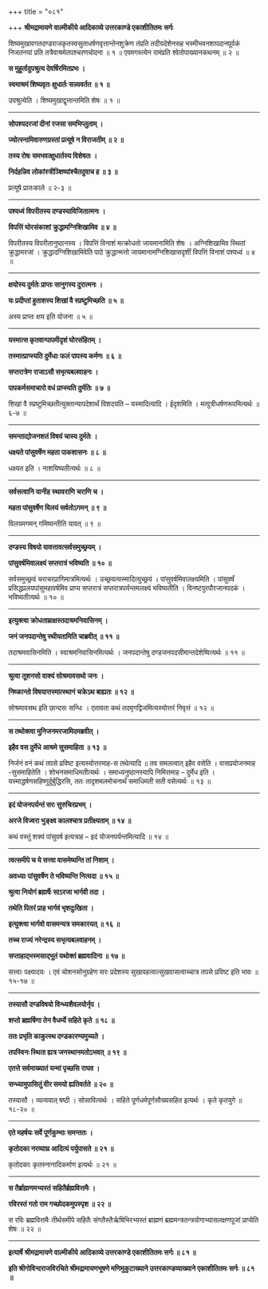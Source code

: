 +++
title = "०८१"

+++
**श्रीमद्रामायणे वाल्मीकीये आदिकाव्ये उत्तरकाण्डे एकाशीतितमः सर्गः**

शिष्यमुखावगतदण्डराजकृतस्वसुताधर्षणवृत्तान्तेनशुक्रेण तंप्रति तदीयदेशेनसह भस्मीभवनशापदानपूर्वकं निजतनयां प्रति तत्रैवाश्रमेतपश्चरणचोदना ॥ १ ॥ एवमगस्त्येन रामंप्रति श्वेतोपाख्यानकथनम् ॥ २ ॥

**स मुहूर्तादुपश्रुत्य देवर्षिरमितप्रभः ।**

**स्वमाश्रमं शिष्यवृतः क्षुधार्तः सन्न्यवर्तत ॥ १ ॥**

उपश्रुत्येति । शिष्यमुखाद्वृत्तान्तमिति शेषः ॥ १ ॥

****

**सोपश्यदरजां दीनां रजसा समभिप्लुताम् ।**

**ज्योत्स्नामिवारुणग्रस्तां प्रत्यूषे न विराजतीम् ॥ २ ॥**

**तस्य रोषः समभवत्क्षुधार्तस्य विशेषतः ।**

**निर्दहन्निव लोकांस्त्रीञ्शिष्यांश्चैतदुवाच ह ॥ ३ ॥**

प्रत्यूषे प्रातःकाले ॥ २-३ ॥

****

**पश्यध्वं विपरीतस्य दण्डस्याविजितात्मनः ।**

**विपत्तिं घोरसंकाशां क्रुद्धामग्निशिखामिव ॥ ४ ॥**

विपरीतस्य विपरीतानुष्ठानस्य । विपत्तिं विनाशं मत्क्रोधतो जायमानामिति शेषः । अग्निशिखामिव स्थितां क्रुद्धामरजां । क्रुद्धादग्निशिखामिवेति पाठे क्रुद्धान्मत्तो जायमानामग्निशिखासदृशीं विपत्तिं विनाशं पश्यध्वं ॥ ४ ॥

****

**क्षयोस्य दुर्मतेः प्राप्तः सानुगस्य दुरात्मनः ।**

**यः प्रदीप्तां हुताशस्य शिखां वै स्प्रष्टुमिच्छति ॥ ५ ॥**

अस्य प्राप्तः क्षय इति योजना ॥ ५ ॥

****

**यस्मात्स कृतवान्पापमीदृशं घोरसंहितम् ।**

**तस्मात्प्राप्स्यति दुर्मेधाः फलं पापस्य कर्मणः ॥ ६ ॥**

**सप्तरात्रेण राजाऽसौ सभृत्यबलवाहनः ।**

**पापकर्मसमाचारो वधं प्राप्स्यति दुर्मतिः ॥ ७ ॥**

शिखां वै स्प्रष्टुमिच्छतीत्युक्तान्यापदेशार्थं विशदयति – यस्मादित्यादि । ईदृशमिति । मत्पुत्रीधर्षणरूपमित्यर्थः ॥ ६-७ ॥

****

**समन्ताद्योजनशतं विषयं चास्य दुर्मतेः ।**

**धक्ष्यते पांसुवर्षेण महता पाकशासनः ॥ ८ ॥**

धक्ष्यत इति । नाशयिष्यतीत्यर्थः ॥ ८ ॥

****

**सर्वसत्वानि यानीह स्थावराणि चराणि च ।**

**महता पांसुवर्षेण विलयं सर्वतोऽगमन् ॥ ९ ॥**

विलयमगमन् गमिष्यन्तीति यावत् ॥ ९ ॥

****

**दण्डस्य विषयो यावत्तावत्सर्वसमुच्छ्रयम् ।**

**पांसुवर्षमिवालक्ष्यं सप्तरात्रं भविष्यति ॥ १० ॥**

सर्वसमुच्छ्रयं चराचरप्राणिमात्रमित्यर्थः । उच्छ्रयत्यस्मादित्युच्छ्रयं । पांसुवर्षमिवालक्ष्यमिति । पांसुवर्षं प्रसिद्धप्रलयपांसुमहावर्षमिव प्राप्य सप्तरात्रं सप्तरात्रपर्यन्तमलक्ष्यं भविष्यतीति । विनष्टपुरपौरजानपदकं । भविष्यतीत्यर्थः ॥ १० ॥

****

**इत्युक्त्वा क्रोधताम्राक्षस्तदाश्रमनिवासिनम् ।**

**जनं जनपदान्तेषु स्थीयतामिति चाब्रवीत् ॥ ११ ॥**

तदाश्रमवासिनमिति । स्वाश्रमनिवासिनमित्यर्थः । जनपदान्तेषु दण्डजनपदसीमान्तदेशेष्वित्यर्थः ॥ ११ ॥

****

**श्रुत्वा तूशनसो वाक्यं सोश्रमावसथो जनः ।**

**निष्क्रान्तो विषयात्तस्मात्स्थानं चक्रेऽथ बाह्यतः ॥ १२ ॥**

सोश्रमावसथ इति छान्दसः सन्धिः । एतावता कथं तदमृगद्विजमित्यस्योत्तरं निवृत्तं ॥ १२ ॥

****

**स तथोक्त्वा मुनिजनमरजामिदमब्रवीत् ।**

**इहैव वस दुर्मेधे आश्रमे सुसमाहिता ॥ १३ ॥**

निर्जनं वनं कथं तपसे प्रविष्ट इत्यस्योत्तरमाह-स तथेत्यादि ॥ तव समलत्वात् इहैव वसेति । वासप्रयोजनमाह -सुसमाहितेति । शोभनसमाधिमतीत्यर्थः । समाध्यनुष्ठानस्यापि निमित्तमाह – दुर्मेध इति । यस्माद्धर्षणसहिष्णुर्दुर्बुद्धिरसि, ततः तादृशमलमोचनार्थं समाधिमती सती वसेत्यर्थः ॥ १३ ॥

****

**इदं योजनपर्यन्तं सरः सुरुचिरप्रभम् ।**

**अरजे विज्वरा भुङ्क्ष्व कालश्चात्र प्रतीक्ष्यताम् ॥ १४ ॥**

कथं वस्तुं शक्यं पांसुवर्ष इत्यत्राह – इदं योजनपर्यन्तमित्यादि ॥ १४ ॥

****

**त्वत्समीपे च ये सत्त्वा वासमेष्यन्ति तां निशाम् ।**

**अवध्याः पांसुवर्षेण ते भविष्यन्ति नित्यदा ॥ १५ ॥**

**श्रुत्वा नियोगं ब्रह्मर्षेः साऽरजा भार्गवी तदा ।**

**तथेति पितरं प्राह भार्गवं भृशदुःखिता ।**

**इत्युक्त्वा भार्गवो वासमन्यत्र समकारयत् ॥ १६ ॥**

**तच्च राज्यं नरेन्द्रस्य सभृत्यबलवाहनम् ।**

**सप्ताहाद्भस्मसाद्भूतं यथोक्तं ब्रह्मवादिना ॥ १७ ॥**

सत्त्वाः पक्ष्यादयः । एवं चोशनसोनुग्रहेण सरः प्रदेशस्य सुखावहत्वात्सुखवासत्वाच्चात्र तपसे प्रविष्ट इति भावः ॥ १५-१७ ॥

****

**तस्यासौ दण्डविषयो विन्ध्यशैवलयोर्नृप ।**

**शप्तो ब्रह्मर्षिणा तेन वैधर्म्ये सहिते कृते ॥ १८ ॥**

**ततः प्रभृति काकुत्स्थ दण्डकारण्यमुच्यते ।**

**तपस्विनः स्थिता ह्यत्र जनस्थानमतोऽभवत् ॥ १९ ॥**

**एतत्ते सर्वमाख्यातं यन्मां पृच्छसि राघव ।**

**सन्ध्यामुपासितुं वीर समयो ह्यतिवर्तते ॥ २० ॥**

तस्यासौ । व्यत्ययात् षष्ठी । सोसावित्यर्थः । सहिते पूर्णधर्मपूर्णसौख्यसहित इत्यर्थः । कृते कृतयुगे ॥ १८-२० ॥

****

**एते महर्षयः सर्वे पूर्णकुम्भाः समन्ततः ।**

**कृतोदका नरव्याघ्र आदित्यं पर्युपासते ॥ २१ ॥**

कृतोदकाः कृतस्नानादिकर्माण इत्यर्थः ॥ २१ ॥

****

**स तैर्ब्राह्मणमभ्यस्तं सहितैर्ब्रह्मवित्तमैः ।**

**रविरस्तं गतो राम गच्छोदकमुपस्पृश ॥ २२ ॥**

स रविः ब्रह्मवित्तमैः तीर्थसमीपे सहितैः संगतैस्तैर्ऋषिभिरभ्यस्तं ब्राह्मणं ब्रह्ममन्त्रतन्त्रयोगाभ्यासलक्षणपूजां प्राप्येति शेषः ॥ २२ ॥

****

**इत्यार्षे श्रीमद्रामायणे वाल्मीकीये आदिकाव्ये उत्तरकाण्डे एकाशीतितमः सर्गः ॥ ८१ ॥**

**इति श्रीगोविन्दराजविरचिते श्रीमद्रामायणभूषणे मणिमुकुटाख्याने उत्तरकाण्डव्याख्याने एकाशीतितमः सर्गः ॥ ८१ ॥**

